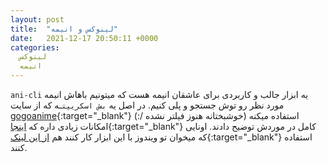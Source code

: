 ```yaml
---
layout: post
title:  "لینوکس و انیمه"
date:   2021-12-17 20:50:11 +0000
categories:
  لینوکس
  انیمه
---
```

`ani-cli` یه ابزار جالب و کاربردی برای عاشقان انیمه هست که میتونیم باهاش انیمه مورد نظر رو توش جستجو و پلی کنیم.
در اصل یه `بش اسکریپت`ـه که از سایت [gogoanime](https://gogoanime.pe){:target="_blank"} استفاده میکنه (خوشبختانه هنوز فیلتر نشده /:)
امکانات زیادی داره که [اینجا](https://github.com/pystardust/ani-cli){:target="_blank"} کامل در موردش توضیح دادند.
اونایی که میخوان تو ویندوز با این ابزار کار کنند هم [از این لینک](https://github.com/pystardust/ani-cli/tree/windows-vlc){:target="_blank"} استفاده کنند.